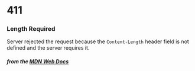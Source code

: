 # 411
### Length Required

Server rejected the request because the `Content-Length` header field is not defined and the server requires it.

#### *from the [MDN Web Docs](https://developer.mozilla.org/en-US/docs/Web/HTTP/Status)* 